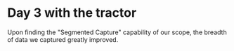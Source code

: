 # Day 3 with the tractor

Upon finding the "Segmented Capture" capability of our scope, the breadth of data we captured greatly improved.

